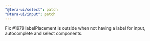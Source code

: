 ```yaml
---
"@tera-ui/select": patch
"@tera-ui/input": patch
---
```


Fix #1979 labelPlacement is outside when not having a label for input, autocomplete and select components.

